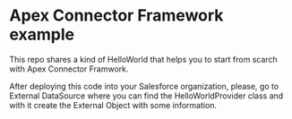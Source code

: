 
# Apex Connector Framework example

This repo shares a kind of HelloWorld that helps you to start from scarch with Apex Connector Framwork.

After deploying this code into your Salesforce organization, please, go to External DataSource where you can find the HelloWorldProvider class and with it create the External Object with some information.
